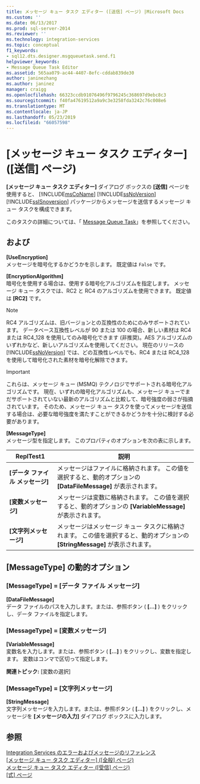 ```yaml
---
title: メッセージ キュー タスク エディター ([送信] ページ) |Microsoft Docs
ms.custom: ''
ms.date: 06/13/2017
ms.prod: sql-server-2014
ms.reviewer: ''
ms.technology: integration-services
ms.topic: conceptual
f1_keywords:
- sql12.dts.designer.msgqueuetask.send.f1
helpviewer_keywords:
- Message Queue Task Editor
ms.assetid: 565aa079-ac44-4407-8efc-cddab839de30
author: janinezhang
ms.author: janinez
manager: craigg
ms.openlocfilehash: 66323ccdb91076496f9796245c368697d9ebc8c3
ms.sourcegitcommit: f40fa47619512a9a9c3e3258fda3242c76c008e6
ms.translationtype: MT
ms.contentlocale: ja-JP
ms.lasthandoff: 05/23/2019
ms.locfileid: "66057598"
---
```

# <a name="message-queue-task-editor-send-page"></a>[メッセージ キュー タスク エディター] ([送信] ページ)
   **[メッセージ キュー タスク エディター]** ダイアログ ボックスの **[送信]** ページを使用すると、 [!INCLUDE[msCoName](../includes/msconame-md.md)] [!INCLUDE[ssNoVersion](../includes/ssnoversion-md.md)] [!INCLUDE[ssISnoversion](../includes/ssisnoversion-md.md)] パッケージからメッセージを送信するメッセージ キュー タスクを構成できます。  
  
 このタスクの詳細については、「 [Message Queue Task](control-flow/message-queue-task.md)」を参照してください。  
  
## <a name="options"></a>および  
 **[UseEncryption]**  
 メッセージを暗号化するかどうかを示します。 既定値は `False` です。  
  
 **[EncryptionAlgorithm]**  
 暗号化を使用する場合は、使用する暗号化アルゴリズムを指定します。 メッセージ キュー タスクでは、RC2 と RC4 のアルゴリズムを使用できます。 既定値は **[RC2]** です。  
  
> [!NOTE]  
>  RC4 アルゴリズムは、旧バージョンとの互換性のためにのみサポートされています。 データベース互換性レベルが 90 または 100 の場合、新しい素材は RC4 または RC4_128 を使用してのみ暗号化できます  (非推奨)。AES アルゴリズムのいずれかなど、新しいアルゴリズムを使用してください。 現在のリリースの [!INCLUDE[ssNoVersion](../includes/ssnoversion-md.md)] では、どの互換性レベルでも、RC4 または RC4_128 を使用して暗号化された素材を暗号化解除できます。  
  
> [!IMPORTANT]  
>  これらは、メッセージ キュー (MSMQ) テクノロジでサポートされる暗号化アルゴリズムです。 現在、いずれの暗号化アルゴリズムも、メッセージ キューでまだサポートされていない最新のアルゴリズムと比較して、暗号強度の弱さが指摘されています。 そのため、メッセージ キュー タスクを使ってメッセージを送信する場合は、必要な暗号強度を満たすことができるかどうかを十分に検討する必要があります。  
  
 **[MessageType]**  
 メッセージ型を指定します。 このプロパティのオプションを次の表に示します。  
  
|ReplTest1|説明|  
|-----------|-----------------|  
|**[データ ファイル メッセージ]**|メッセージはファイルに格納されます。 この値を選択すると、動的オプションの **[DataFileMessage]** が表示されます。|  
|**[変数メッセージ]**|メッセージは変数に格納されます。 この値を選択すると、動的オプションの **[VariableMessage]** が表示されます。|  
|**[文字列メッセージ]**|メッセージはメッセージ キュー タスクに格納されます。 この値を選択すると、動的オプションの **[StringMessage]** が表示されます。|  
  
## <a name="messagetype-dynamic-options"></a>[MessageType] の動的オプション  
  
### <a name="messagetype--data-file-message"></a>[MessageType] = [データ ファイル メッセージ]  
 **[DataFileMessage]**  
 データ ファイルのパスを入力します。または、参照ボタン ( **[...]** ) をクリックし、データ ファイルを指定します。  
  
### <a name="messagetype--variable-message"></a>[MessageType] = [変数メッセージ]  
 **[VariableMessage]**  
 変数名を入力します。または、参照ボタン ( **[...]** ) をクリックし、変数を指定します。 変数はコンマで区切って指定します。  
  
 **関連トピック:** [変数の選択]  
  
### <a name="messagetype--string-message"></a>[MessageType] = [文字列メッセージ]  
 **[StringMessage]**  
 文字列メッセージを入力します。または、参照ボタン ( **[...]** ) をクリックし、メッセージを **[メッセージの入力]** ダイアログ ボックスに入力します。  
  
## <a name="see-also"></a>参照  
 [Integration Services のエラーおよびメッセージのリファレンス](../../2014/integration-services/integration-services-error-and-message-reference.md)   
 [[メッセージ キュー タスク エディター] ([全般] ページ)](general-page-of-integration-services-designers-options.md)   
 [メッセージ キュー タスク エディター ([受信] ページ)](../../2014/integration-services/message-queue-task-editor-receive-page.md)   
 [[式] ページ](expressions/expressions-page.md)  
  
  
